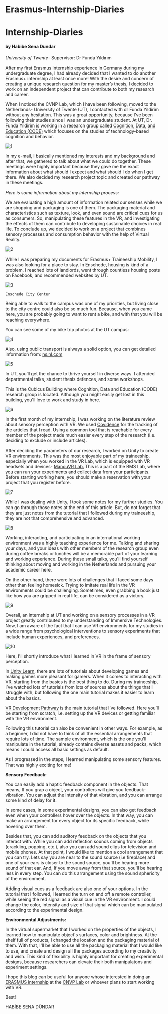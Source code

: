 # Erasmus-Internship-Diaries
# Internship-Diaries
#### by Habibe Sena Dundar

*University of Twente*- Supervisor: Dr Funda Yıldırım

After my first Erasmus internship experience in Germany during my undergraduate degree, I had already decided that I wanted to do another Erasmus+ internship at least once more! With the desire and concern of creating a unique research question for my master’s thesis, I decided to work on an independent project that can contribute to both my research and career. 

When I noticed the CVNP Lab, which I have been following, moved to the Netherlands- University of Twente (UT), I contacted with dr Funda Yildirim without any hesitation. This was a great opportunity, because I’ve been following their studies since I was an undergraduate student. At UT, Dr. Funda Yildirim is working in a research group called [Cognition, Data, and Education (CODE)](https://www.utwente.nl/en/bms/code/) which focuses on the studies of technology-based cognition and behavior.

![1](https://github.com/CNVPLab/Internship-Diaries/assets/144914829/8ea36858-cf0c-4eaf-8f21-d46750744b95)

In my e-mail, I basically mentioned my interests and my background and after that, we gathered to talk about what we could do together. These meetings were highly important because they gave me the exact information about what should I expect and what should I do when I get there. We also decided my research project topic and created our pathway in these meetings.

*Here is some information about my internship process:*

We are evaluating a high amount of information related our senses while we are shopping and packaging is one of them. The packaging material and characteristics such as texture, look, and even sound are critical cues for us as consumers. So, manipulating these features in the VR, and investigating the effects of them can contribute to developing sustainable choices in real life. To conclude up, we decided to work on a project that combines sensory processes and consumption behavior with the help of Virtual Reality.

![2](https://github.com/CNVPLab/Internship-Diaries/assets/144914829/fa410dee-2fda-4102-95e1-d3af29f8803f)

While I was preparing my documents for Erasmus+ Traineeship Mobility, I was also looking for a place to stay. In Enschede, housing is kind of a problem. I reached lots of landlords, went through countless housing posts on Facebook, and recommended websites by UT. 

![3](https://github.com/CNVPLab/Internship-Diaries/assets/144914829/a88447a1-8b4d-4250-a395-455fcd863f35)
                            
    Enschede City Center

Being able to walk to the campus was one of my priorities, but living close to the city centre could also be so much fun. Because, when you came here, you are probably going to want to rent a bike, and with that you will be reaching everywhere. 

You can see some of my bike trip photos at the UT campus:

![4](https://github.com/CNVPLab/Internship-Diaries/assets/144914829/3518f4f1-bc08-4901-b43f-1cc5f3a4950d)

Also, using public transport is always a solid option, you can get detailed information from: [ns.nl.com](https://www.ns.nl/) 

![5](https://github.com/CNVPLab/Internship-Diaries/assets/144914829/ea2a1296-198f-483a-8861-3a840a136d69)

In UT, you’ll get the chance to thrive yourself in diverse ways. I attended departmental talks, student thesis defences, and some workshops. 

This is the Cubicus Building where Cognition, Data and Education (CODE) research group is located. Although you might easily get lost in this building, you'll love to work and study in here. 

![6](https://github.com/CNVPLab/Internship-Diaries/assets/144914829/b7e3c619-7c6c-4167-a241-304e48273c99)

In the first month of my internship, I was working on the literature review about sensory perception with VR. We used [Covidence](https://https://www.covidence.org/) for the tracking of the articles that I read. Using a common tool that is reachable for every member of the project made much easier every step of the research (i.e. deciding to exclude or include articles). 

After deciding the parameters of our research, I worked on Unity to create VR environments. This was the most enjoyable part of my traineeship, especially when you worked in the VR Lab, which is equipped with VR headsets and devices- [ManouVR Lab.](https://www.utwente.nl/en/bmslab/infohub/xr-lab-specialty-and-best-practices/#using-the-xr-lab-and-their-equipment) This is a part of the BMS Lab, where you can run your experiments and collect data from your participants. Before starting working here, you should make a reservation with your project that you register before. 

![7](https://github.com/CNVPLab/Internship-Diaries/assets/144914829/007c0909-7c6c-494a-85d1-91e7409482b1)

While I was dealing with Unity, I took some notes for my further studies. You can go through those notes at the end of this article. But, do not forget that they are just notes from the tutorial that I followed during my traineeship, they are not that comprehensive and advanced. 

![8](https://github.com/CNVPLab/Internship-Diaries/assets/144914829/39f0a9e0-bff8-4348-93fe-e5579d6dc484)

Working, interacting, and participating in an international working environment was a highly teaching experience for me. Talking and sharing your days, and your ideas with other members of the research group even during coffee breaks or lunches will be a memorable part of your learning and working experience. During these small talks, you'll find yourself thinking about moving and working in the Netherlands and pursuing your academic career here. 

On the other hand, there were lots of challenges that I faced some days other than feeling homesick. Trying to imitate real life in the VR environments could be challenging. Sometimes,  even grabbing a book just like how you are gripped in real life, can be considered as a victory. 

![9](https://github.com/CNVPLab/Internship-Diaries/assets/144914829/38287a85-948a-4156-a469-4d01aed67fa4)

Overall, an internship at UT and working on a sensory processes in a VR project greatly contributed to my understanding of Immersive Technologies. Now, I am aware of the fact that I can use VR environments for my studies in a wide range from psychological interventions to sensory experiments that include human experiences, and preferences. 

![10](https://github.com/CNVPLab/Internship-Diaries/assets/144914829/527c19e9-5350-46a6-b74b-203e45b9a41c)

Here, I'll shortly introduce what I learned in VR in the frame of sensory perception. 

In [Unity Learn](https://learn.unity.com/), there are lots of tutorials about developing games and making games more pleasant for gamers. When it comes to interacting with VR, starting from the basics is the best thing to do. During my traineeship, I’ve watched lots of tutorials from lots of sources about the things that I struggle with, but following the one main tutorial makes it easier to learn about the basics.

[VR Development Pathway](https://learn.unity.com/tutorial/welcome-to-the-pathway?pathwayId=627c12d8edbc2a75333b9185&missionId=62554983edbc2a76a27486cb#) is the main tutorial that I’ve followed. Here you’ll be starting from scratch, i.e. setting up the VR devices or getting familiar with the VR environment.

Following this tutorial can also be convenient in other ways. For example, as a beginner, I did not have to think of all the essential arrangements that require lots of time. The sample environment, which is the one you'll manipulate in the tutorial, already contains diverse assets and packs, which means  I could access all basic settings as default. 

As I progressed in the steps, I learned manipulating some sensory features. That was highly exciting for me! 

**Sensory Feedback:** 

You can easily add a haptic feedback component in the objects. That means, If you grap a object, your controllers will give you feedback-vibration. You can adjust the intensity of that vibration, and you can arrange some kind of delay for it. 

In some cases, in some experimental designs, you can also get feedback even when your controllers hover over the objects. In that way, you can make an arrangement for every object for its specific feedback, while hovering over them. 

Besides that, you can add auditory feedback on the objects that you interact with. While you can add reflection sounds coming from objects (crackling, popping, etc.), also you can add sound clips for television and mobile phones. At that point, I would like to mention a cool arrangement that you can try. Lets say you are near to the sound source (i.e fireplace) and one of your ears is closer to the sound source, you'll be hearing more sound of that ear. And, If you move away from that source, you'll be hearing less in every step. You can do this arrangement using the sound sphericity of the environment. 

Adding visual cues as a feedback are also one of your options. In the tutorial that I followed, I learned the turn on and off a remote controller, while seeing the red signal as a visual cue in the VR environment. I could change the color, intensity and size of that signal which can be manipulated according to the experimental design.

**Environmental Adjustments:**

In the virtual supermarket that I worked on the properties of the objects, I learned how to manipulate object's surfaces, color and brightness. At the shelf full of products, I changed the location and the packaging material of them. With that, I'll be able to use all the packaging material that I would like to use, and create and design all the packages according to my creativity and wish. This kind of flexibility is highly important for creating experimental designs, because researchers can elevate their both manipulatons and experiment settings. 

I hope this blog can be useful for anyone whose interested in doing an [ERASMUS internship](https://erasmus-plus.ec.europa.eu/opportunities/opportunities-for-individuals/students/traineeships-abroad-for-students) at the [CNVP Lab](cnvplab.com) or whoever plans to start working with VR. 

Best!

HABİBE SENA DÜNDAR
